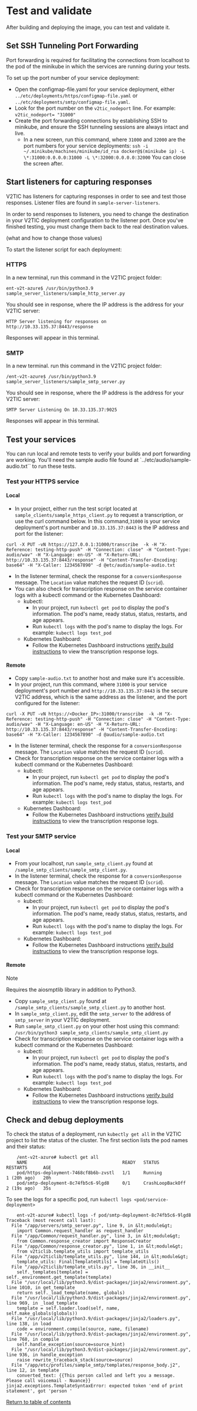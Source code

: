# Test and validate

After building and deploying the image, you can test and validate it.

## Set SSH Tunneling Port Forwarding

Port forwarding is required for facilitating the connections from localhost to the pod of the minikube in which the services are running during your tests.

To set up the port number of your service deployment:
    
- Open the configmap-file.yaml for your service deployment, either `../etc/deployments/https/configmap-file.yaml` or `../etc/deployments/smtp/configmap-file.yaml`.
- Look for the port number on the `v2tic_nodeport` line. For example: `v2tic_nodeport= "31000"`
- Create the port forwarding connections by establishing SSH to minikube, and ensure the SSH tunneling sessions are always intact and live.
    - In a new screen, run this command, where `31000` and `32000` are the port numbers for your service deployments: `ssh -i ~/.minikube/machines/minikube/id_rsa docker@$(minikube ip) -L \*:31000:0.0.0.0:31000 -L \*:32000:0.0.0.0:32000`
You can close the screen after. 

## Start listeners for capturing responses

V2TIC has listeners for capturing responses in order to see and test those responses. Listener files are found in `sample-server-listeners`.

In order to send responses to listeners, you need to change the destination in your V2TIC deployment configuration to the listener port. Once you've finished testing, you must change them back to the real destination values.

(what and how to change those values)

To start the listener script for each deployment:

### HTTPS

In a new terminal, run this command in the V2TIC project folder:

```
ent-v2t-azure$ /usr/bin/python3.9 sample_server_listeners/sample_http_server.py
```

You should see in response, where the IP address is the address for your V2TIC server:

```
HTTP Server listening for responses on http://10.33.135.37:8443/response
```

Responses will appear in this terminal.

### SMTP

In a new terminal. run this command in the V2TIC project folder:

```
/ent-v2t-azure$ /usr/bin/python3.9 sample_server_listeners/sample_smtp_server.py
```

You should see in response, where the IP address is the address for your V2TIC server:

```
SMTP Server Listening On 10.33.135.37:9025
```

Responses will appear in this terminal.

## Test your services

You can run local and remote tests to verify your builds and port forwarding are working. You'll need the sample audio file found at `../etc/audio/sample-audio.txt`` to run these tests.

### Test your HTTPS service

#### Local

- In your project, either run the test script located at `sample_clients/sample_https_client.py` to request a transcription, or use the curl command below. In this command,`31000` is your service deployment's port number and `10.33.135.37:8443` is the IP address and port for the listener:

```
curl -X PUT -vN https://127.0.0.1:31000/transcribe  -k -H "X-Reference: testing-http-push" -H "Connection: close" -H "Content-Type: audio/wav" -H "X-Language: en-US" -H "X-Return-URL:  http://10.33.135.37:8443/response" -H "Content-Transfer-Encoding: base64" -H "X-Caller: 1234567890" -d @etc/audio/sample-audio.txt
```
- In the listener terminal, check the response for a `conversionResponse` message. The `Location` value matches the request ID (`scrid`).
- You can also check for transcription response on the service container logs with a kubectl command or the Kubernetes Dashboard:
    - kubectl:
        - In your project, run `kubectl get pod` to display the pod's information. The pod's name, ready status, status, restarts, and age appears.
        - Run `kubectl logs` with the pod's name to display the logs. For example: `kubectl logs test_pod`
    - Kubernetes Dashboard:
        - Follow the Kubernetes Dashboard instructions [verify build instructions](../build-deploy/build-summary.md#kubernetes-dashboard) to view the transcription response logs.

#### Remote

- Copy `sample-audio.txt` to another host and make sure it's accessible.
- In your project, run this command, where `31000` is your service deployment's port number and `http://10.33.135.37:8443` is the secure V2TIC address, which is the same address as the listener, and the port configured for the listener:

```
curl -X PUT -vN https://<Docker_IP>:31000/transcribe  -k -H "X-Reference: testing-http-push" -H "Connection: close" -H "Content-Type: audio/wav" -H "X-Language: en-US" -H "X-Return-URL: http://10.33.135.37:8443/response" -H "Content-Transfer-Encoding: base64" -H "X-Caller: 1234567890" -d @audio/sample-audio.txt
```

- In the listener terminal, check the response for a `conversionResponse` message. The `Location` value matches the request ID (`scrid`).
- Check for transcription response on the service container logs with a kubectl command or the Kubernetes Dashboard:
    - kubectl:
        - In your project, run `kubectl get pod` to display the pod's information. The pod's name, redy status, status, restarts, and age appears.
        - Run `kubectl logs` with the pod's name to display the logs. For example: `kubectl logs test_pod`
    - Kubernetes Dashboard:
        - Follow the Kubernetes Dashboard instructions [verify build instructions](../build-deploy/build-summary.md) to view the transcription response logs.

### Test your SMTP service

#### Local

- From your localhost, run `sample_smtp_client.py` found at `/sample_smtp_clients/sample_smtp_client.py`.
- In the listener terminal, check the response for a `conversionResponse` message. The `Location` value matches the request ID (`scrid`).
- Check for transcription response on the service container logs with a kubectl command or the Kubernetes Dashboard:
    - kubectl:
        - In your project, run `kubectl get pod` to display the pod's information. The pod's name, ready status, status, restarts, and age appears.
        - Run `kubectl logs` with the pod's name to display the logs. For example: `kubectl logs test_pod`
    - Kubernetes Dashboard:
        - Follow the Kubernetes Dashboard instructions [verify build instructions](../build-deploy/build-summary.md) to view the transcription response logs.

#### Remote

> [!NOTE]
> Requires the aiosmptlib library in addition to Python3.

- Copy `sample_smtp_client.py` found at `/sample_smtp_clients/sample_smtp_client.py` to another host.
- In `sample_smtp_client.py`, edit the `smtp_server` to the address of `smtp_server` in your V2TIC deployment.
- Run `sample_smtp_client.py` on your other host using this command: `/usr/bin/python3 sample_smtp_clients/sample_smtp_client.py`
- Check for transcription response on the service container logs with a kubectl command or the Kubernetes Dashboard:
    - kubectl:
        - In your project, run `kubectl get pod` to display the pod's information. The pod's name, ready status, status, restarts, and age appears.
        - Run `kubectl logs` with the pod's name to display the logs. For example: `kubectl logs test_pod`
    - Kubernetes Dashboard:
        - Follow the Kubernetes Dashboard instructions [verify build instructions](../build-deploy/build-summary.md) to view the transcription response logs.

## Check and debug deployments

To check the status of a deployment, run `kubectly get all` in the V2TIC project to list the status of the cluster. The first section lists the pod names and their status:

```
    /ent-v2t-azure# kubectl get all
    NAME                                    READY   STATUS             RESTARTS      AGE
    pod/https-deployment-7468cf8b6b-zvstl   1/1     Running            1 (20h ago)   20h
    pod/smtp-deployment-8c74fb5c6-9lgd8     0/1     CrashLoopBackOff   2 (19s ago)   35s
```

To see the logs for a specific pod, run `kubectl logs <pod/service-deployment>`

```
    ent-v2t-azure# kubectl logs -f pod/smtp-deployment-8c74fb5c6-9lgd8
Traceback (most recent call last):
  File "/app/servers/smtp_server.py", line 9, in &lt;module&gt;
    import Common.request_handler as request_handler
  File "/app/Common/request_handler.py", line 3, in &lt;module&gt;
    from Common.response_creator import ResponseCreator
  File "/app/Common/response_creator.py", line 1, in &lt;module&gt;
    from v2ticlib.template_utils import template_utils
  File "/app/v2ticlib/template_utils.py", line 144, in &lt;module&gt;
    template_utils: Final[TemplateUtils] = TemplateUtils()
  File "/app/v2ticlib/template_utils.py", line 36, in __init__
    self._templates[template] = self._environment.get_template(template)
  File "/usr/local/lib/python3.9/dist-packages/jinja2/environment.py", line 1010, in get_template
    return self._load_template(name, globals)
  File "/usr/local/lib/python3.9/dist-packages/jinja2/environment.py", line 969, in _load_template
    template = self.loader.load(self, name, self.make_globals(globals))
  File "/usr/local/lib/python3.9/dist-packages/jinja2/loaders.py", line 138, in load
    code = environment.compile(source, name, filename)
  File "/usr/local/lib/python3.9/dist-packages/jinja2/environment.py", line 768, in compile
    self.handle_exception(source=source_hint)
  File "/usr/local/lib/python3.9/dist-packages/jinja2/environment.py", line 936, in handle_exception
    raise rewrite_traceback_stack(source=source)
  File "/app/etc/profiles/sample_smtp/templates/response_body.j2", line 12, in template
    converted_text: {{This person called and left you a message. Please call voicemail - Nuance}}
jinja2.exceptions.TemplateSyntaxError: expected token 'end of print statement', got 'person '
```

[Return to table of contents](../index.md)